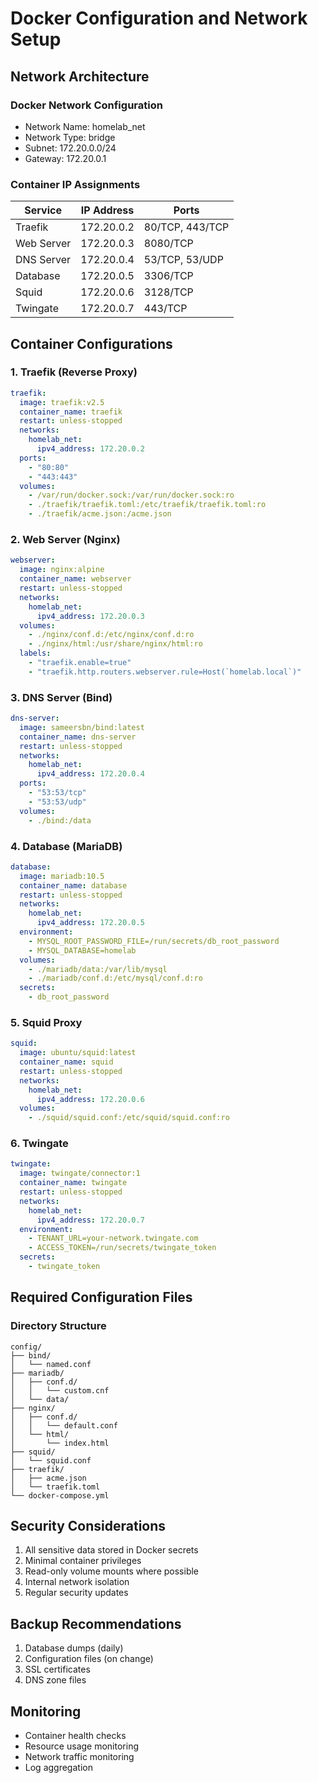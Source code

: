 # Docker Configuration and Network Setup

## Network Architecture

### Docker Network Configuration
- Network Name: homelab_net
- Network Type: bridge
- Subnet: 172.20.0.0/24
- Gateway: 172.20.0.1

### Container IP Assignments
| Service   | IP Address    | Ports                |
|-----------|--------------|----------------------|
| Traefik   | 172.20.0.2   | 80/TCP, 443/TCP     |
| Web Server| 172.20.0.3   | 8080/TCP            |
| DNS Server| 172.20.0.4   | 53/TCP, 53/UDP      |
| Database  | 172.20.0.5   | 3306/TCP            |
| Squid     | 172.20.0.6   | 3128/TCP            |
| Twingate  | 172.20.0.7   | 443/TCP             |

## Container Configurations

### 1. Traefik (Reverse Proxy)
```yaml
traefik:
  image: traefik:v2.5
  container_name: traefik
  restart: unless-stopped
  networks:
    homelab_net:
      ipv4_address: 172.20.0.2
  ports:
    - "80:80"
    - "443:443"
  volumes:
    - /var/run/docker.sock:/var/run/docker.sock:ro
    - ./traefik/traefik.toml:/etc/traefik/traefik.toml:ro
    - ./traefik/acme.json:/acme.json
```

### 2. Web Server (Nginx)
```yaml
webserver:
  image: nginx:alpine
  container_name: webserver
  restart: unless-stopped
  networks:
    homelab_net:
      ipv4_address: 172.20.0.3
  volumes:
    - ./nginx/conf.d:/etc/nginx/conf.d:ro
    - ./nginx/html:/usr/share/nginx/html:ro
  labels:
    - "traefik.enable=true"
    - "traefik.http.routers.webserver.rule=Host(`homelab.local`)"
```

### 3. DNS Server (Bind)
```yaml
dns-server:
  image: sameersbn/bind:latest
  container_name: dns-server
  restart: unless-stopped
  networks:
    homelab_net:
      ipv4_address: 172.20.0.4
  ports:
    - "53:53/tcp"
    - "53:53/udp"
  volumes:
    - ./bind:/data
```

### 4. Database (MariaDB)
```yaml
database:
  image: mariadb:10.5
  container_name: database
  restart: unless-stopped
  networks:
    homelab_net:
      ipv4_address: 172.20.0.5
  environment:
    - MYSQL_ROOT_PASSWORD_FILE=/run/secrets/db_root_password
    - MYSQL_DATABASE=homelab
  volumes:
    - ./mariadb/data:/var/lib/mysql
    - ./mariadb/conf.d:/etc/mysql/conf.d:ro
  secrets:
    - db_root_password
```

### 5. Squid Proxy
```yaml
squid:
  image: ubuntu/squid:latest
  container_name: squid
  restart: unless-stopped
  networks:
    homelab_net:
      ipv4_address: 172.20.0.6
  volumes:
    - ./squid/squid.conf:/etc/squid/squid.conf:ro
```

### 6. Twingate
```yaml
twingate:
  image: twingate/connector:1
  container_name: twingate
  restart: unless-stopped
  networks:
    homelab_net:
      ipv4_address: 172.20.0.7
  environment:
    - TENANT_URL=your-network.twingate.com
    - ACCESS_TOKEN=/run/secrets/twingate_token
  secrets:
    - twingate_token
```

## Required Configuration Files

### Directory Structure
```
config/
├── bind/
│   └── named.conf
├── mariadb/
│   ├── conf.d/
│   │   └── custom.cnf
│   └── data/
├── nginx/
│   ├── conf.d/
│   │   └── default.conf
│   └── html/
│       └── index.html
├── squid/
│   └── squid.conf
├── traefik/
│   ├── acme.json
│   └── traefik.toml
└── docker-compose.yml
```

## Security Considerations
1. All sensitive data stored in Docker secrets
2. Minimal container privileges
3. Read-only volume mounts where possible
4. Internal network isolation
5. Regular security updates

## Backup Recommendations
1. Database dumps (daily)
2. Configuration files (on change)
3. SSL certificates
4. DNS zone files

## Monitoring
- Container health checks
- Resource usage monitoring
- Network traffic monitoring
- Log aggregation